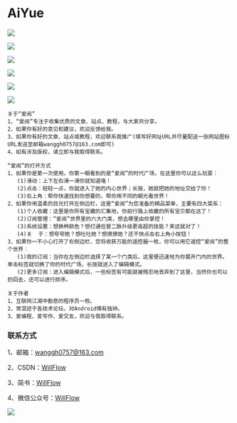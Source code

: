 # AiYue

![](https://i.imgur.com/TZx1Kqt.png)

![](https://i.imgur.com/7YXkTNl.png)

![](https://i.imgur.com/AoyaVSM.gif)

![](https://i.imgur.com/CMDGXkC.gif)

![](https://i.imgur.com/cp7uqqL.gif)

![](https://i.imgur.com/FsjgVef.gif)

    关于“爱阅”
    1、“爱阅”专注于收集优质的文章、站点、教程，与大家共分享。
    2、如果你有好的意见和建议，欢迎反馈给我。
    3、如果你有好的文章、站点或教程，欢迎联系我推广(填写好网址URL并尽量配送一张网站图标URL发送至邮箱wanggh0757@163.com即可)
    4、如有涉及版权，请立即与我取得联系。

    “爱阅”的打开方式
    1、如果你是第一次使用，你第一眼看到的是“爱阅”的时代广场，在这里你可以这么玩耍：
       (1)滑动：上下左右滑一滑你就知道咯！
       (2)点击：轻轻一点，你就进入了她的内心世界；长按，她就把她的地址交给了你！
       (3)右上角：帮你快速找到你想要的，帮你用不同的眼光看世界！
    2、如果你用温柔的目光打开左侧边栏，这是“爱阅”为您准备的精品菜单，主要有四大菜系：
       (1)个人收藏：这里是你所有宝藏的汇集地，你前行路上收藏的所有宝贝都在这了！
       (2)订阅管理：“爱阅”世界里的六大门类，想去哪里由你掌控！
       (3)系统设置：想换种颜色？想打通任督二脉升级更高超的技能？来这就对了！
       (4)关  于：想夸夸她？想吐吐她？想撩撩她？还不快点击右上角小按钮！
    3、如果你一不小心打开了右侧边栏，您将收获万能的遥控器一枚，你可以用它遥控“爱阅”的整个世界：
       (1)我的订阅：当你在左侧边栏选择了某一个门类后，这里便迅速地为你展开门内的世界。单击标签就切换了你的时代广场，长按就进入了编辑模式。
       (2)更多订阅：进入编辑模式后，一些标签有可能就被残忍地丢弃到了这里，当然你也可以扔回去，还可以进行排序。

    关于作者
    1、互联网江湖中勤恳的程序员一枚。
    2、常混迹于各技术论坛，对Android情有独钟。
    3、爱编程、爱写作、爱交友，欢迎与我取得联系。


### 联系方式

1、邮箱：wanggh0757@163.com

2、CSDN：[WillFlow](http://blog.csdn.net/comwill?viewmode=contents)

3、简书：[WillFlow](http://www.jianshu.com/u/dcf7bd45aecd)

4、微信公众号：[WillFlow](https://mp.weixin.qq.com/mp/profile_ext?action=home&__biz=MzIzMTQ4OTMxOQ==&scene=124#wechat_redirect)

![](http://upload-images.jianshu.io/upload_images/2682788-c760ad0a46251619.jpg?imageMogr2/auto-orient/strip%7CimageView2/2/w/233)